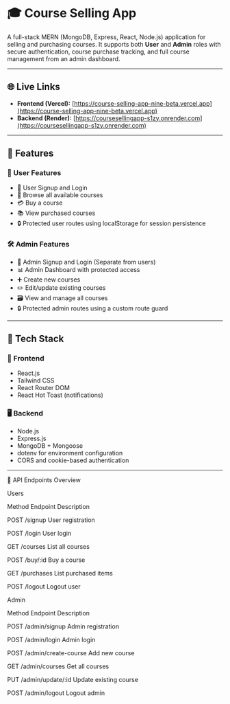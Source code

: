# 🎓 Course Selling App

A full-stack MERN (MongoDB, Express, React, Node.js) application for selling and purchasing courses. It supports both **User** and **Admin** roles with secure authentication, course purchase tracking, and full course management from an admin dashboard.

---

## 🌐 Live Links

- **Frontend (Vercel):** [https://course-selling-app-nine-beta.vercel.app](https://course-selling-app-nine-beta.vercel.app)
- **Backend (Render):** [https://coursesellingapp-s1zy.onrender.com](https://coursesellingapp-s1zy.onrender.com)

---

## 📌 Features

### 👤 User Features

- 🔐 User Signup and Login
- 🎥 Browse all available courses
- 💳 Buy a course
- 📚 View purchased courses
- 🔒 Protected user routes using localStorage for session persistence

### 🛠️ Admin Features

- 🔐 Admin Signup and Login (Separate from users)
- 📊 Admin Dashboard with protected access
- ➕ Create new courses
- ✏️ Edit/update existing courses
- 🗃️ View and manage all courses
- 🔒 Protected admin routes using a custom route guard

---

## 🧱 Tech Stack

### 🔧 Frontend

- React.js
- Tailwind CSS
- React Router DOM
- React Hot Toast (notifications)

### 🖥️ Backend

- Node.js
- Express.js
- MongoDB + Mongoose
- dotenv for environment configuration
- CORS and cookie-based authentication

---

🧪 API Endpoints Overview


Users


Method	Endpoint	Description


POST	/signup	User registration


POST	/login	User login


GET	/courses	List all courses


POST	/buy/:id	Buy a course


GET	/purchases	List purchased items


POST	/logout	Logout user


Admin


Method	Endpoint	Description


POST	/admin/signup	Admin registration


POST	/admin/login	Admin login


POST	/admin/create-course	Add new course


GET	/admin/courses	Get all courses


PUT	/admin/update/:id	Update existing course


POST	/admin/logout	Logout admin
